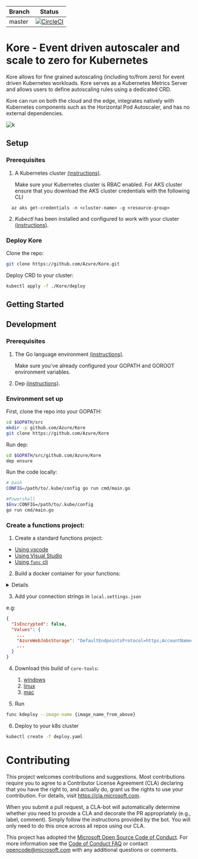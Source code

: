 | Branch | Status |
|--------|--------|
| master |[![CircleCI](https://circleci.com/gh/Azure/Kore.svg?style=svg&circle-token=1c70b5074bceb569aa5e4ac9a1b43836ffe25f54)](https://circleci.com/gh/Azure/Kore)|

# Kore -  Event driven autoscaler and scale to zero for Kubernetes

Kore allows for fine grained autoscaling (including to/from zero) for event driven Kubernetes workloads.
Kore serves as a Kubernetes Metrics Server and allows users to define autoscaling rules using a dedicated CRD.

Kore can run on both the cloud and the edge, integrates natively with Kubernetes components such as the Horizontal Pod Autoscaler, and has no external dependencies.

![k](https://user-images.githubusercontent.com/645740/51940231-46cf5380-23c6-11e9-9433-39cdd4055b4c.gif)

## Setup

### Prerequisites

1. A Kubernetes cluster [(instructions)](https://kubernetes.io/docs/tutorials/kubernetes-basics/).

    Make sure your Kubernetes cluster is RBAC enabled.
    For AKS cluster ensure that you download the AKS cluster credentials with the following CLI

  ```cli
    az aks get-credentials -n <cluster-name> -g <resource-group>
  ```

2. *Kubectl* has been installed and configured to work with your cluster [(instructions)](https://kubernetes.io/docs/tasks/tools/install-kubectl/).

### Deploy Kore

Clone the repo:

```bash
git clone https://github.com/Azure/Kore.git
```

Deploy CRD to your cluster:

```bash
kubectl apply -f ./Kore/deploy
```

## Getting Started


## Development

### Prerequisites

1. The Go language environment [(instructions)](https://golang.org/doc/install).

    Make sure you've already configured your GOPATH and GOROOT environment variables.
2. Dep [(instructions)](https://github.com/golang/dep).

### Environment set up

First, clone the repo into your GOPATH:

```bash
cd $GOPATH/src
mkdir -p github.com/Azure/Kore
git clone https://github.com/Azure/Kore
```

Run dep:

```bash
cd $GOPATH/src/github.com/Azure/Kore
dep ensure
```

Run the code locally:

```bash
# bash
CONFIG=/path/to/.kube/config go run cmd/main.go

#Powershell
$Env:CONFIG=/path/to/.kube/config
go run cmd/main.go
```

### Create a functions project:

1. Create a standard functions project:

* [Using vscode](https://docs.microsoft.com/en-us/azure/azure-functions/functions-create-first-function-vs-code)
* [Using Visual Studio](https://docs.microsoft.com/en-us/azure/azure-functions/functions-create-your-first-function-visual-studio)
* [Using `func` cli](https://docs.microsoft.com/en-us/azure/azure-functions/functions-create-first-function-python)

2. Build a docker container for your functions:
<details>

Add a `.dockerignore`

```
local.settings.json
deploy.yaml
```

Add a `Dockerfile` depending on the language of your functions

**dotnet:**
```dockerfile
FROM microsoft/dotnet:2.1-sdk AS installer-env

COPY . /src/dotnet-function-app
RUN cd /src/dotnet-function-app && \
    mkdir -p /home/site/wwwroot && \
    dotnet publish *.csproj --output /home/site/wwwroot

FROM mcr.microsoft.com/azure-functions/dotnet:2.0
ENV AzureWebJobsScriptRoot=/home/site/wwwroot

COPY --from=installer-env ["/home/site/wwwroot", "/home/site/wwwroot"]
```

**javascript:**
```dockerfile
FROM mcr.microsoft.com/azure-functions/node:2.0

ENV AzureWebJobsScriptRoot=/home/site/wwwroot
COPY . /home/site/wwwroot
RUN cd /home/site/wwwroot && \
    npm install
```
**python:**
```dockerfile
FROM mcr.microsoft.com/azure-functions/python:2.0

COPY . /home/site/wwwroot

RUN cd /home/site/wwwroot && \
    pip install -r requirements.txt
```

Build your container
```bash
docker build -t {IMAGE_NAME} .
```

Push your container to a container registry
```bash
docker push {IMAGE_NAME}
```
</details>

3. Add your connection strings in `local.settings.json`

e.g:
```json
{
  "IsEncrypted": false,
  "Values": {
    ...
    "AzureWebJobsStorage": "DefaultEndpointsProtocol=https;AccountName={name};AccountKey=......",
    ...
  }
}
```

4. Download this build of `core-tools`:
   1. [windows](https://ahmelsayed.blob.core.windows.net/public/Azure.Functions.Cli.win-x86.2.4.9999.zip)
   2. [linux](https://ahmelsayed.blob.core.windows.net/public/Azure.Functions.Cli.linux-x64.2.4.9999.zip)
   3. [mac](https://ahmelsayed.blob.core.windows.net/public/Azure.Functions.Cli.osx-x64.2.4.9999.zip)

5. Run
```bash
func kdeploy --image-name {image_name_from_above}
```

6. Deploy to your k8s cluster
```bash
kubectl create -f deploy.yaml
```

# Contributing

This project welcomes contributions and suggestions.  Most contributions require you to agree to a
Contributor License Agreement (CLA) declaring that you have the right to, and actually do, grant us
the rights to use your contribution. For details, visit https://cla.microsoft.com.

When you submit a pull request, a CLA-bot will automatically determine whether you need to provide
a CLA and decorate the PR appropriately (e.g., label, comment). Simply follow the instructions
provided by the bot. You will only need to do this once across all repos using our CLA.

This project has adopted the [Microsoft Open Source Code of Conduct](https://opensource.microsoft.com/codeofconduct/).
For more information see the [Code of Conduct FAQ](https://opensource.microsoft.com/codeofconduct/faq/) or
contact [opencode@microsoft.com](mailto:opencode@microsoft.com) with any additional questions or comments.
